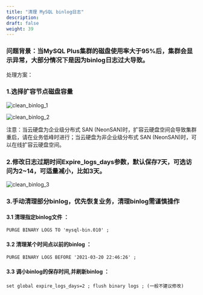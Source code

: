 ```yaml
---
title: "清理 MySQL binlog日志"
description:
draft: false
weight: 39
---
```


### 问题背景：当MySQL Plus集群的磁盘使用率大于95%后，集群会显示异常，大部分情况下是因为binlog日志过大导致。

处理方案：

### 1.选择扩容节点磁盘容量

![clean_binlog_1](/database/mysql/_images/clean_binlog_1.png)

![clean_binlog_2](/database/mysql/_images/clean_binlog_2.png)

注意：当云硬盘为企业级分布式 SAN (NeonSAN)时，扩容云硬盘空间会导致集群重启，请在业务低峰时进行；当云硬盘为非企业级分布式 SAN (NeonSAN)时，可以在线扩容云硬盘空间。

### 2.修改日志过期时间Expire_logs_days参数，默认保存7天，可选访问为2~14，可适量减小，比如3天。

![clean_binlog_3](/database/mysql/_images/clean_binlog_3.png)

### 3.手动清理部分binlog，优先恢复业务，清理binlog需谨慎操作

#### 3.1 清理指定binlog文件 ：

```
PURGE BINARY LOGS TO 'mysql-bin.010' ;
```

#### 3.2 清理某个时间点以前的binlog ：

```
PURGE BINARY LOGS BEFORE '2021-03-20 22:46:26' ;
```

#### 3.3 调小binlog的保存时间,并刷新binlog ：

```
set global expire_logs_days=2 ; flush binary logs ; (一般不建议修改)
```





